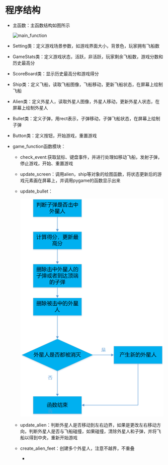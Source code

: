# 程序结构

* 主函数：主函数结构如图所示

  ![main_function](https://github.com/wzyzyw/python_learning/tree/master/alien_game/image/main.png)

* Setting类：定义游戏场景参数，如游戏界面大小，背景色，玩家拥有飞船数

* GameStats类：定义游戏状态，活跃，非活跃，玩家剩余飞船数，游戏分数和历史最高分

* ScoreBoard类：显示历史最高分和游戏得分

* Ship类：定义飞船，读取飞船图像，飞船移动，更新飞船状态，在屏幕上绘制飞船

* Alien类：定义外星人，读取外星人图像，外星人移动，更新外星人状态，在屏幕上绘制外星人

* Bullet类：定义子弹，用rect表示，子弹移动，子弹飞船状态，在屏幕上绘制子弹

* Button类：定义按钮，开始游戏，重置游戏

* game_function函数模块：

    * check_event:获取鼠标、键盘事件，并进行处理如移动飞船，发射子弹，停止游戏，开始、重置游戏

    * update_screen：调用alien，ship等对象的绘图函数，将状态更新后的游戏元素画在屏幕上，并调用pygame的函数显示出来

    * update_bullet：

      ![update_bullet](https://github.com/wzyzyw/python_learning/blob/master/alien_game/image/update_bullet.png)

    * update_alien：判断外星人是否移动到左右边界，如果是更改左右移动方向，判断外星人是否与飞船碰撞，如果碰撞，清除外星人和子弹，并将飞船以得到中央，重新开始游戏

    * create_alien_feet：创建多个外星人，注意不越界，不重叠

  		* 